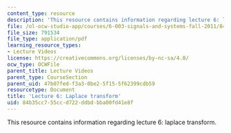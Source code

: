 ```yaml
---
content_type: resource
description: 'This resource contains information regarding lecture 6: laplace transform.'
file: /ol-ocw-studio-app/courses/6-003-signals-and-systems-fall-2011/84b35cc755ccd722ddbdbba00fd41e8f_MIT6_003F11_lec06.pdf
file_size: 791534
file_type: application/pdf
learning_resource_types:
- Lecture Videos
license: https://creativecommons.org/licenses/by-nc-sa/4.0/
ocw_type: OCWFile
parent_title: Lecture Videos
parent_type: CourseSection
parent_uid: 47b07fed-f3a3-0be2-5f15-5f62399cdb59
resourcetype: Document
title: 'Lecture 6: Laplace transform'
uid: 84b35cc7-55cc-d722-ddbd-bba00fd41e8f
---
```

This resource contains information regarding lecture 6: laplace transform.